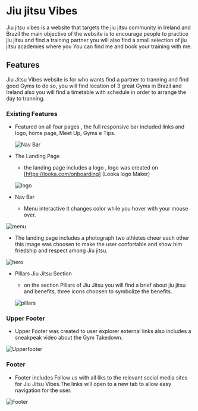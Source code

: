 # Jiu jitsu Vibes

  Jiu jitsu vibes is a website that targets the jiu jitsu community in Ireland and Brazil the main objective of the website is to encourage people to practice jiu jitsu and find a training partner you will also find a small selection of jiu jitsu academies where you You can find me and book your training with me.

## Features

  Jiu Jitsu Vibes website is for who wants find a partner to tranning and find good Gyms to do so, you will find location of 3 great Gyms in Brazil and Ireland also you will find a timetable with schedule in order to arrange the day to tranning.

### Existing Features
  
- Featured on all four pages , the full responsive bar included links and logo, home page, Meet Up, Gyms e Tips.

  ![Nav Bar](https://github.com/dhardi/Project1/blob/main/assets/images/navbar.PNG)

- The Landing Page 
   - the landing page includes a logo , logo was created on [https://looka.com/onboarding] (Looka logo Maker) 
 
  ![logo](https://github.com/dhardi/Project1/blob/main/assets/images/logo.PNG)

- Nav Bar
  - Menu interactive it changes color while you hover with your mouse over.

![menu](https://github.com/dhardi/Project1/blob/main/assets/images/menu.PNG)

- The landing page includes a photograph two athletes cheer each other this image was choosen to make the user confortable and show him  friedship and respect among Jiu jitsu.

![hero](https://github.com/dhardi/Project1/blob/main/assets/images/073FFEF7-88B6-4497-B6DD-018B5CA95593.jpg)

- Pillars Jiu Jitsu Section
   - on the section Pillars of Jiu Jitsu you will find a brief about jiu jitsu and benefits, three icons choosen to symbolize the benefits.
  
  ![pillars](https://github.com/dhardi/Project1/blob/main/assets/images/pillarsjiujitsu.PNG)

### Upper Footer 

 - Upper Footer was created to user explorer external links also includes a sneakpeak video about the Gym Takedown.

![Upperfooter](https://github.com/dhardi/Project1/blob/main/assets/images/upperfooter.PNG)


### Footer

- Footer includes Follow us with all liks to the  relevant social media sites for Jiu Jitsu Vibes.The links will open to a new tab to allow easy navigation for the user.

![Footer]()
